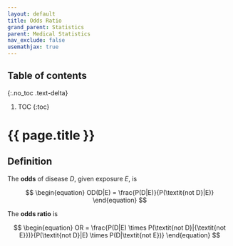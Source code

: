 ```yaml
---
layout: default
title: Odds Ratio
grand_parent: Statistics
parent: Medical Statistics
nav_exclude: false
usemathjax: true
---
```


## Table of contents
{:.no_toc .text-delta}

1. TOC
{:toc}

# {{ page.title }}

## Definition

The **odds** of disease *D*, given exposure *E*, is

$$
\begin{equation}
OD(D|E) = \frac{P(D|E)}{P(\textit{not D}|E)}
\end{equation}
$$

The **odds ratio** is

$$
\begin{equation}
OR = \frac{P(D|E) \times P(\textit{not D}|{\textit{not E}})}{P(\textit{not D}|E) \times P(D|\textit{not E})}
\end{equation}
$$
